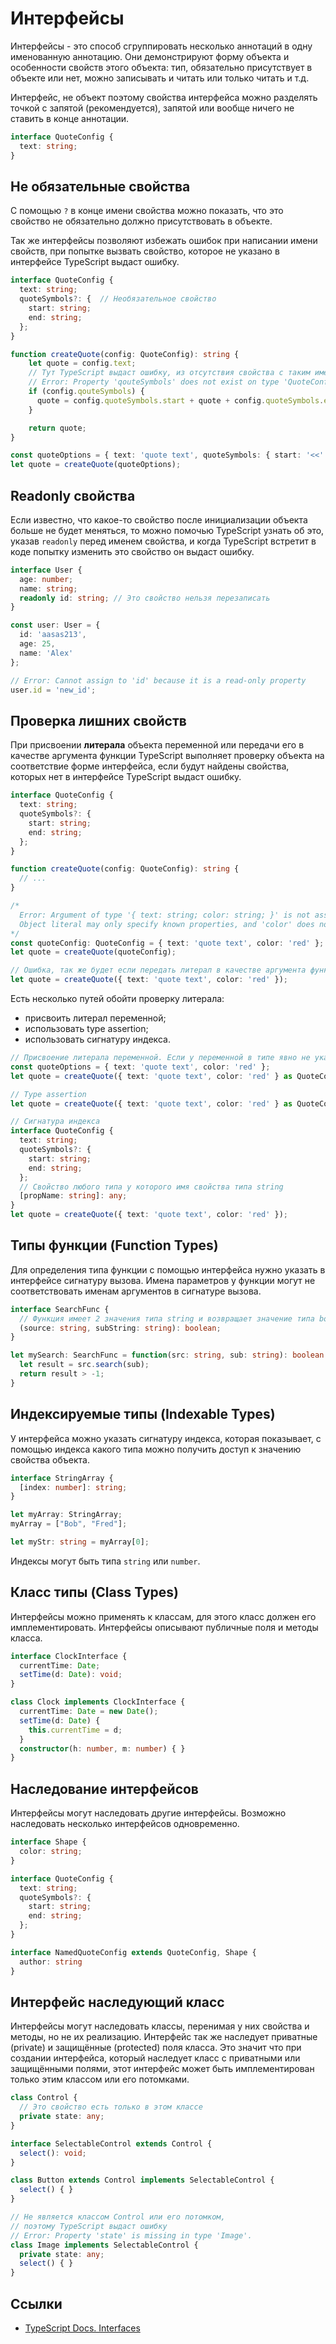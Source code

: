 # Интерфейсы

Интерфейсы - это способ сгруппировать несколько аннотаций в одну именованную аннотацию. Они демонстрируют форму объекта и особенности свойств этого объекта: тип, обязательно присутствует в объекте или нет, можно записывать и читать или только читать и т.д.

Интерфейс, не объект поэтому свойства интерфейса можно разделять точкой с запятой (рекомендуется), запятой или вообще ничего не ставить в конце аннотации.

```ts
interface QuoteConfig {
  text: string;
}
```

## Не обязательные свойства

С помощью `?` в конце имени свойства можно показать, что это свойство не обязательно должно присутствовать в объекте.

Так же интерфейсы позволяют избежать ошибок при написании имени свойств, при попытке вызвать свойство, которое не указано в интерфейсе TypeScript выдаст ошибку.

```ts
interface QuoteConfig {
  text: string;
  quoteSymbols?: {  // Необязательное свойство
    start: string;
    end: string;
  };
}

function createQuote(config: QuoteConfig): string {
    let quote = config.text;
    // Тут TypeScript выдаст ошибку, из отсутствия свойства с таким именем в интерфейсе
    // Error: Property 'qouteSymbols' does not exist on type 'QuoteConfig'
    if (config.qouteSymbols) {
      quote = config.quoteSymbols.start + quote + config.quoteSymbols.end;
    }

    return quote;
}

const quoteOptions = { text: 'quote text', quoteSymbols: { start: '<<' , end: '>>' } };
let quote = createQuote(quoteOptions);
```

## Readonly свойства

Если известно, что какое-то свойство после инициализации объекта больше не будет меняться, то можно помочью TypeScript узнать об это, указав `readonly` перед именем свойства, и когда TypeScript встретит в коде попытку изменить это свойство он выдаст ошибку.

```ts
interface User {
  age: number;
  name: string;
  readonly id: string; // Это свойство нельзя перезаписать
}

const user: User = {
  id: 'aasas213',
  age: 25,
  name: 'Alex'
};

// Error: Cannot assign to 'id' because it is a read-only property
user.id = 'new_id';
```

## Проверка лишних свойств

При присвоении **литерала** объекта переменной или передачи его в качестве аргумента функции TypeScript выполняет проверку объекта на соответствие форме интерфейса, если будут найдены свойства, которых нет в интерфейсе TypeScript выдаст ошибку.

```ts
interface QuoteConfig {
  text: string;
  quoteSymbols?: {
    start: string;
    end: string;
  };
}

function createQuote(config: QuoteConfig): string {
  // ...
}

/*
  Error: Argument of type '{ text: string; color: string; }' is not assignable to parameter of type 'QuoteConfig'.
  Object literal may only specify known properties, and 'color' does not exist in type 'QuoteConfig'
*/
const quoteConfig: QuoteConfig = { text: 'quote text', color: 'red' };
let quote = createQuote(quoteConfig);

// Ошибка, так же будет если передать литерал в качестве аргумента функции
let quote = createQuote({ text: 'quote text', color: 'red' });
```

Есть несколько путей обойти проверку литерала:

- присвоить литерал переменной;
- использовать type assertion;
- использовать сигнатуру индекса.

```ts
// Присвоение литерала переменной. Если у переменной в типе явно не указан интерфейс, то ошибки нет
const quoteOptions = { text: 'quote text', color: 'red' };
let quote = createQuote({ text: 'quote text', color: 'red' } as QuoteConfig);

// Type assertion
let quote = createQuote({ text: 'quote text', color: 'red' } as QuoteConfig);

// Сигнатура индекса
interface QuoteConfig {
  text: string;
  quoteSymbols?: {
    start: string;
    end: string;
  };
  // Свойство любого типа у которого имя свойства типа string
  [propName: string]: any;
}
let quote = createQuote({ text: 'quote text', color: 'red' });
```

## Типы функции (Function Types)

Для определения типа функции с помощью интерфейса нужно указать в интерфейсе сигнатуру вызова. Имена параметров у функции могут не соответствовать именам аргументов в сигнатуре вызова.

```ts
interface SearchFunc {
  // Функция имеет 2 значения типа string и возвращает значение типа boolean
  (source: string, subString: string): boolean;
}

let mySearch: SearchFunc = function(src: string, sub: string): boolean {
  let result = src.search(sub);
  return result > -1;
}
```

## Индексируемые типы (Indexable Types)

У интерфейса можно указать сигнатуру индекса, которая показывает, с помощью индекса какого типа можно получить доступ к значению свойства объекта.

```ts
interface StringArray {
  [index: number]: string;
}

let myArray: StringArray;
myArray = ["Bob", "Fred"];

let myStr: string = myArray[0];
```

Индексы могут быть типа `string` или `number`.

## Класс типы (Class Types)

Интерфейсы можно применять к классам, для этого класс должен его имплементировать. Интерфейсы описывают публичные поля и методы класса.

```ts
interface ClockInterface {
  currentTime: Date;
  setTime(d: Date): void;
}

class Clock implements ClockInterface {
  currentTime: Date = new Date();
  setTime(d: Date) {
    this.currentTime = d;
  }
  constructor(h: number, m: number) { }
}
```

## Наследование интерфейсов

Интерфейсы могут наследовать другие интерфейсы. Возможно наследовать несколько интерфейсов одновременно.

```ts
interface Shape {
  color: string;
}

interface QuoteConfig {
  text: string;
  quoteSymbols?: {
    start: string;
    end: string;
  };
}

interface NamedQuoteConfig extends QuoteConfig, Shape {
  author: string
}
```

## Интерфейс наследующий класс

Интерфейсы могут наследовать классы, перенимая у них свойства и методы, но не их реализацию. Интерфейс так же наследует приватные (private) и защищённые (protected) поля класса. Это значит что при создании интерфейса, который наследует класс с приватными или защищёнными полями, этот интерфейс может быть имплементирован только этим классом или его потомками.

```ts
class Control {
  // Это свойство есть только в этом классе
  private state: any;
}

interface SelectableControl extends Control {
  select(): void;
}

class Button extends Control implements SelectableControl {
  select() { }
}

// Не является классом Control или его потомком,
// поэтому TypeScript выдаст ошибку
// Error: Property 'state' is missing in type 'Image'.
class Image implements SelectableControl {
  private state: any;
  select() { }
}
```

## Ссылки

- [TypeScript Docs. Interfaces](https://www.typescriptlang.org/docs/handbook/interfaces.html)
